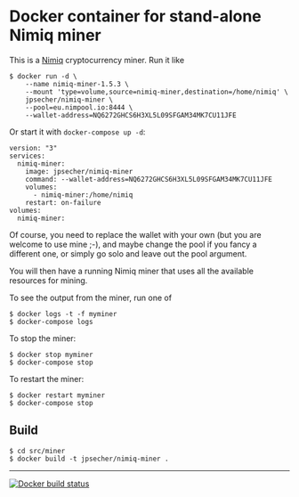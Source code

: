 # Docker container for stand-alone Nimiq miner

This is a [Nimiq](https://nimiq.com) cryptocurrency miner.  Run it like

    $ docker run -d \
        --name nimiq-miner-1.5.3 \
        --mount 'type=volume,source=nimiq-miner,destination=/home/nimiq' \
        jpsecher/nimiq-miner \
        --pool=eu.nimpool.io:8444 \
        --wallet-address=NQ6272GHCS6H3XL5L09SFGAM34MK7CU11JFE

Or start it with `docker-compose up -d`:

    version: "3"
    services:
      nimiq-miner:
        image: jpsecher/nimiq-miner
        command: --wallet-address=NQ6272GHCS6H3XL5L09SFGAM34MK7CU11JFE
        volumes:
          - nimiq-miner:/home/nimiq
        restart: on-failure
    volumes:
      nimiq-miner:

Of course, you need to replace the wallet with your own (but you are welcome to use mine ;-), and maybe change the pool if you fancy a different one, or simply go solo and leave out the pool argument.

You will then have a running Nimiq miner that uses all the available resources for mining.

To see the output from the miner, run one of

    $ docker logs -t -f myminer
    $ docker-compose logs

To stop the miner:

    $ docker stop myminer
    $ docker-compose stop

To restart the miner:

    $ docker restart myminer
    $ docker-compose stop

## Build

    $ cd src/miner
    $ docker build -t jpsecher/nimiq-miner .

----

[![Docker build status](https://img.shields.io/docker/build/jpsecher/nimiq-miner.svg)](https://hub.docker.com/r/jpsecher/nimiq-miner/builds/)
